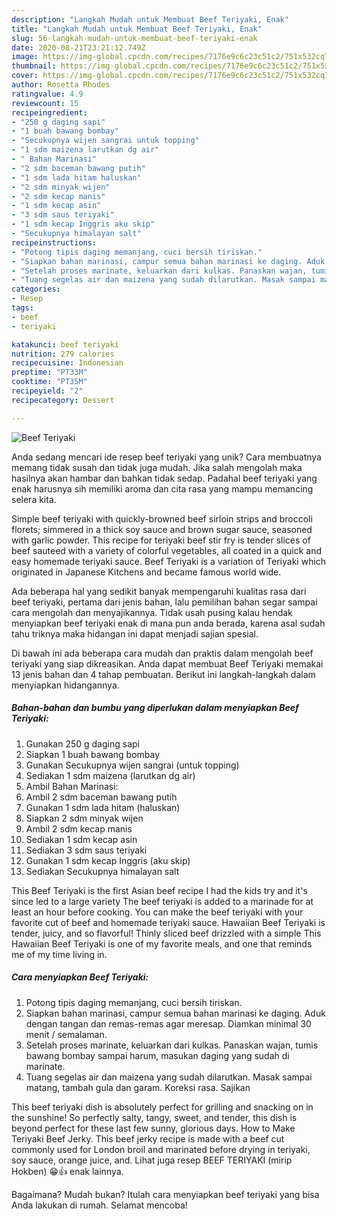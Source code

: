 ```yaml
---
description: "Langkah Mudah untuk Membuat Beef Teriyaki, Enak"
title: "Langkah Mudah untuk Membuat Beef Teriyaki, Enak"
slug: 56-langkah-mudah-untuk-membuat-beef-teriyaki-enak
date: 2020-08-21T23:21:12.749Z
image: https://img-global.cpcdn.com/recipes/7176e9c6c23c51c2/751x532cq70/beef-teriyaki-foto-resep-utama.jpg
thumbnail: https://img-global.cpcdn.com/recipes/7176e9c6c23c51c2/751x532cq70/beef-teriyaki-foto-resep-utama.jpg
cover: https://img-global.cpcdn.com/recipes/7176e9c6c23c51c2/751x532cq70/beef-teriyaki-foto-resep-utama.jpg
author: Rosetta Rhodes
ratingvalue: 4.9
reviewcount: 15
recipeingredient:
- "250 g daging sapi"
- "1 buah bawang bombay"
- "Secukupnya wijen sangrai untuk topping"
- "1 sdm maizena larutkan dg air"
- " Bahan Marinasi"
- "2 sdm baceman bawang putih"
- "1 sdm lada hitam haluskan"
- "2 sdm minyak wijen"
- "2 sdm kecap manis"
- "1 sdm kecap asin"
- "3 sdm saus teriyaki"
- "1 sdm kecap Inggris aku skip"
- "Secukupnya himalayan salt"
recipeinstructions:
- "Potong tipis daging memanjang, cuci bersih tiriskan."
- "Siapkan bahan marinasi, campur semua bahan marinasi ke daging. Aduk dengan tangan dan remas-remas agar meresap. Diamkan minimal 30 menit / semalaman."
- "Setelah proses marinate, keluarkan dari kulkas. Panaskan wajan, tumis bawang bombay sampai harum, masukan daging yang sudah di marinate."
- "Tuang segelas air dan maizena yang sudah dilarutkan. Masak sampai matang, tambah gula dan garam. Koreksi rasa. Sajikan"
categories:
- Resep
tags:
- beef
- teriyaki

katakunci: beef teriyaki 
nutrition: 279 calories
recipecuisine: Indonesian
preptime: "PT33M"
cooktime: "PT35M"
recipeyield: "2"
recipecategory: Dessert

---
```



![Beef Teriyaki](https://img-global.cpcdn.com/recipes/7176e9c6c23c51c2/751x532cq70/beef-teriyaki-foto-resep-utama.jpg)

Anda sedang mencari ide resep beef teriyaki yang unik? Cara membuatnya memang tidak susah dan tidak juga mudah. Jika salah mengolah maka hasilnya akan hambar dan bahkan tidak sedap. Padahal beef teriyaki yang enak harusnya sih memiliki aroma dan cita rasa yang mampu memancing selera kita.

Simple beef teriyaki with quickly-browned beef sirloin strips and broccoli florets; simmered in a thick soy sauce and brown sugar sauce, seasoned with garlic powder. This recipe for teriyaki beef stir fry is tender slices of beef sauteed with a variety of colorful vegetables, all coated in a quick and easy homemade teriyaki sauce. Beef Teriyaki is a variation of Teriyaki which originated in Japanese Kitchens and became famous world wide.

Ada beberapa hal yang sedikit banyak mempengaruhi kualitas rasa dari beef teriyaki, pertama dari jenis bahan, lalu pemilihan bahan segar sampai cara mengolah dan menyajikannya. Tidak usah pusing kalau hendak menyiapkan beef teriyaki enak di mana pun anda berada, karena asal sudah tahu triknya maka hidangan ini dapat menjadi sajian spesial.


Di bawah ini ada beberapa cara mudah dan praktis dalam mengolah beef teriyaki yang siap dikreasikan. Anda dapat membuat Beef Teriyaki memakai 13 jenis bahan dan 4 tahap pembuatan. Berikut ini langkah-langkah dalam menyiapkan hidangannya.

<!--inarticleads1-->

##### Bahan-bahan dan bumbu yang diperlukan dalam menyiapkan Beef Teriyaki:

1. Gunakan 250 g daging sapi
1. Siapkan 1 buah bawang bombay
1. Gunakan Secukupnya wijen sangrai (untuk topping)
1. Sediakan 1 sdm maizena (larutkan dg air)
1. Ambil  Bahan Marinasi:
1. Ambil 2 sdm baceman bawang putih
1. Gunakan 1 sdm lada hitam (haluskan)
1. Siapkan 2 sdm minyak wijen
1. Ambil 2 sdm kecap manis
1. Sediakan 1 sdm kecap asin
1. Sediakan 3 sdm saus teriyaki
1. Gunakan 1 sdm kecap Inggris (aku skip)
1. Sediakan Secukupnya himalayan salt


This Beef Teriyaki is the first Asian beef recipe I had the kids try and it&#39;s since led to a large variety The beef teriyaki is added to a marinade for at least an hour before cooking. You can make the beef teriyaki with your favorite cut of beef and homemade teriyaki sauce. Hawaiian Beef Teriyaki is tender, juicy, and so flavorful! Thinly sliced beef drizzled with a simple This Hawaiian Beef Teriyaki is one of my favorite meals, and one that reminds me of my time living in. 

<!--inarticleads2-->

##### Cara menyiapkan Beef Teriyaki:

1. Potong tipis daging memanjang, cuci bersih tiriskan.
1. Siapkan bahan marinasi, campur semua bahan marinasi ke daging. Aduk dengan tangan dan remas-remas agar meresap. Diamkan minimal 30 menit / semalaman.
1. Setelah proses marinate, keluarkan dari kulkas. Panaskan wajan, tumis bawang bombay sampai harum, masukan daging yang sudah di marinate.
1. Tuang segelas air dan maizena yang sudah dilarutkan. Masak sampai matang, tambah gula dan garam. Koreksi rasa. Sajikan


This beef teriyaki dish is absolutely perfect for grilling and snacking on in the sunshine! So perfectly salty, tangy, sweet, and tender, this dish is beyond perfect for these last few sunny, glorious days. How to Make Teriyaki Beef Jerky. This beef jerky recipe is made with a beef cut commonly used for London broil and marinated before drying in teriyaki, soy sauce, orange juice, and. Lihat juga resep BEEF TERIYAKI (mirip Hokben) 😁👍 enak lainnya. 

Bagaimana? Mudah bukan? Itulah cara menyiapkan beef teriyaki yang bisa Anda lakukan di rumah. Selamat mencoba!
